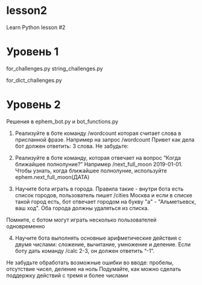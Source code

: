 # lesson2
Learn Python lesson #2

# Уровень 1
for_challenges.py
string_challenges.py

for_dict_challenges.py

# Уровень 2
Решения в ephem_bot.py и bot_functions.py

1. Реализуйте в боте команду /wordcount которая считает слова в присланной фразе. Например на запрос /wordcount Привет как дела бот должен ответить: 3 слова. Не забудьте:

2. Реализуйте в боте команду, которая отвечает на вопрос “Когда ближайшее полнолуние?” Например /next_full_moon 2019-01-01. Чтобы узнать, когда ближайшее полнолуние, используйте ephem.next_full_moon(ДАТА)

3. Научите бота играть в города. Правила такие - внутри бота есть список городов, пользователь пишет /cities Москва и если в списке такой город есть, бот отвечает городом на букву "а" - "Альметьевск, ваш ход". Оба города должны удаляться из списка.

Помните, с ботом могут играть несколько пользователей одновременно

4. Научите бота выполнять основные арифметические действия с двумя числами: сложение, вычитание, умножение и деление. Если боту дать команду /calc 2-3, он должен ответить “-1”.

Не забудьте обработать возможные ошибки во вводе: пробелы, отсутствие чисел, деление на ноль
Подумайте, как можно сделать поддержку действий с тремя и более числами

